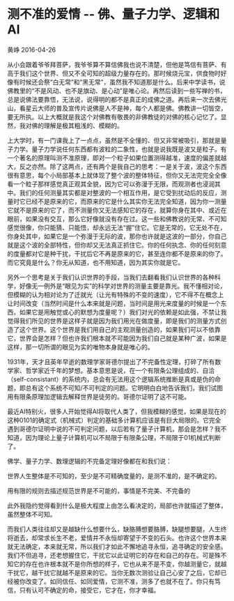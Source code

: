 # 测不准的爱情 -- 佛、量子力学、逻辑和AI

黄峥  2016-04-26

从小会跟着爷爷拜菩萨，我爷爷算不算信佛我也说不清楚，但他是笃信有菩萨、有高于我们这个世界、但又不全可知的超级力量存在的。那时候烧元宝，供食物时好像有时候还会祭“白无常”和“黑无常”，虽然我不知道那是什么。后来中学读书，说佛教里的“不是风动、也不是旗动、是心动”是唯心论。再然后读到一些写禅的书，总是说佛法要靠悟，无法说，说得明的都不是真正的成佛之道。再后来一次去佛光山，看星云大师的普及宣传片说佛是人不是神，每个人都是佛。佛教讲一切皆空，要无所执。以上大概就是我这个对佛教有敬畏的非佛教徒的对佛的核心记忆了。显然，我对佛的理解是极其粗浅的、模糊的。

上大学时，有一门课我上了一点点，虽然是不全懂的、但又非常被吸引，那就是量子力学。量子力学说任何东西都有波粒的二象性，也就是说我既是波又是粒子。有一个著名的原理叫测不准原理，即对一个粒子如果位置测得越准，速度的偏差就越大，反之亦然。除了这两点，还有两个是我自己的思考：一是关于波，波这个东西很有意思，每个小局部基本上就体现了整个波的整体特征，但你又无法完完全全像看一个粒子那样感觉真正观其全貌，因为它可以弥漫于无限，而观测者也浸润其中。我们的任何测量其实都是对整波的一个相互作用，是它受到扰动后的反应，测量时它已经不是原来的它，而原来的它是什么其实你无法完全知道，因为你一测量它就不是原来的它了，而不测量你又无法感知它的存在，就算你身在其中、或近在眼前，如果没有交互，那么它好像就没有存在过。这一些和佛教说的无常、不可知感觉很像，你只能猜、只能悟，却永远无法“握”住它。它是无常的，它无处不在，你身处其中，如果它是一个弥漫于无际的波，那你也许就是这波的一部分，你自己就是这个波的全部特性，但你却又无法真正抓住它。你的任何执念、你的任何刻意的度量都对它是种干扰，干扰后它不再是原来的它，甚至连你都不是原来的你了。而它究竟是什么？你无从知道，也不用知道，因为其实你就是它。

另外一个思考是关于我们认识世界的手段，当我们去翻看我们认识世界的各种科学，好像无一例外是“眼见为实”的科学对世界的测量主要是靠光。我不懂相对论，但模糊的认为相对论为了迁就光（让光有特殊的不变的速度），它不得不在概念上让时间改变（当然时间是什么本来就是问题，当时间是用光来度量的时候是一个东西，如果它是用触觉或心的默想为度量呢？）我们对光的依赖是如此强，不禁让我觉得我们所见的世界是这样子就是因为我们用光在做度量，即是我们的测量方式创造了这个世界。这个世界是我们用自己的主观测量创造的，如果我们可以不依靠它，世界会是怎样？但也许我们根本就不可能因为我们自己就是某种广波，如果是这样，那一切所谓的眼见为实的唯物本身就是唯心的。

1931年，天才且英年早逝的数理学家哥德尔提出了不完备性定理，打碎了所有数学家、哲学家近千年的梦想。基本意思是说，在一个有限条公理组成的、自洽（self-consistant）的系统内，总会有无法用这个逻辑系统推断是真或是伪的命题，即总有这个系统不可知/不可判定的问题。它明明白白地告诉我们，我们试图用有限条原理加逻辑去解释世界是徒劳的。哥德尔证明了这不可能。

最近AI特别火，很多人开始觉得AI将取代人类了，但我模糊的感觉，如果是现在的这种0101的确定式（机械式）判定的基础多计算机应该是有巨大局限的。它完全遇到哥德尔证明中说的不可判定问题，以后若有了量子计算机，那会是怎样？我不知道，因为理论上量子计算机可以不局限于有限条公理，不局限于01机械式判断了。

佛学、量子力学、数理逻辑的不完备定理好像都在和我们说：

世界人生整体是不可知的，至少是不可精确度量的，是测不准的，是不确定的。

用有限的规则去描述规范世界是不可能的，事情是不完美、不完备的

此外我隐约觉得看到什么是极大程度上由怎么看决定的，局部也许就描述了整体，虽然整体不可知。

而我们人类往往却又是越缺什么想要什么，缺胳膊想要胳膊，缺腿想要腿，人生终将逝去，却常求长生不老，爱情并不永恒却寄望于不变的石头。也许这个世界本来就无法确定，本来就无常，所以我们才如此不懈地追寻永恒，追寻确定的安全感。我们不但追寻，还老想握住它，干扰它以此证明它的存在和自己的存在。可是殊不知它的存在也许根本就不是你所想的样子，它也从来不是不变，你越测量它，就越干扰它，越干扰它就越不是原来的它。当你无数次测验让自己心安了之后，它却已经被你改变了。如同信任、如同爱情，它测不准，测多了也就不在了。你只有笃信，只有认可不确定的命，接受它，它才在，你才幸福。
